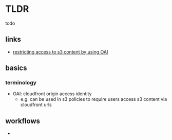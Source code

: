 # TLDR

todo

## links

- [restricting access to s3 content by using OAI](https://docs.aws.amazon.com/AmazonCloudFront/latest/DeveloperGuide/private-content-restricting-access-to-s3.html)


## basics

### terminology

- OAI: cloudfront origin access identity
  - e.g. can be used in s3 policies to  require users access s3 content via cloudfront urls

## workflows

-
